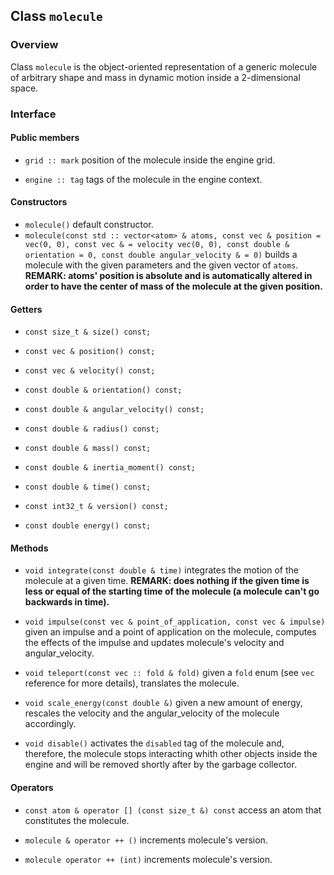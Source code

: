 ## Class `molecule`

### Overview

Class `molecule` is the object-oriented representation of a generic molecule of arbitrary shape and mass in dynamic motion inside a 2-dimensional space.

### Interface

#### Public members

  * `grid :: mark`
    position of the molecule inside the engine grid.

  * `engine :: tag`
    tags of the molecule in the engine context.

#### Constructors

 * `molecule()`
    default constructor.
 * `molecule(const std :: vector<atom> & atoms, const vec & position = vec(0, 0), const vec & = velocity vec(0, 0), const double &  orientation = 0, const double angular_velocity & = 0)`
    builds a molecule with the given parameters and the given vector of `atoms`.
    **REMARK: atoms' position is absolute and is automatically altered in order to have the center of mass of the molecule at the given position.**

#### Getters

  * `const size_t & size() const;`
  * `const vec & position() const;`
  * `const vec & velocity() const;`
  * `const double & orientation() const;`
  * `const double & angular_velocity() const;`
  * `const double & radius() const;`
  * `const double & mass() const;`
  * `const double & inertia_moment() const;`
  * `const double & time() const;`
  * `const int32_t & version() const;`

  * `const double energy() const;`

#### Methods

  * `void integrate(const double & time)`
    integrates the motion of the molecule at a given time.
    **REMARK: does nothing if the given time is less or equal of the starting time of the molecule (a molecule can't go backwards in time).**

  * `void impulse(const vec & point_of_application, const vec & impulse)`
    given an impulse and a point of application on the molecule, computes the effects of the impulse and updates molecule's velocity and angular_velocity.

  * `void teleport(const vec :: fold & fold)`
    given a `fold` enum (see `vec` reference for more details), translates the molecule.

  * `void scale_energy(const double &)`
    given a new amount of energy, rescales the velocity and the angular_velocity of the molecule accordingly.

  * `void disable()`
    activates the `disabled` tag of the molecule and, therefore, the molecule stops interacting whith other objects inside the engine and will be removed shortly after by the garbage collector.

#### Operators

  * `const atom & operator [] (const size_t &) const`
    access an atom that constitutes the molecule.

  * `molecule & operator ++ ()`
    increments molecule's version.

  * `molecule operator ++ (int)`
    increments molecule's version.

